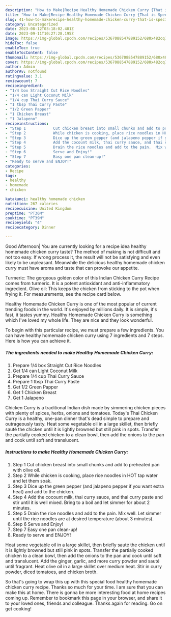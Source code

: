 ```yaml
---
description: "How to Make|Recipe Healthy Homemade Chicken Curry {That is Special"
title: "How to Make|Recipe Healthy Homemade Chicken Curry {That is Special"
slug: 41-how-to-makerecipe-healthy-homemade-chicken-curry-that-is-special
category: Uncategorized
date: 2023-08-12T03:18:02.401Z
date: 2023-09-11T10:27:28.195Z
image: https://img-global.cpcdn.com/recipes/5367088547889152/680x482cq70/healthy-homemade-chicken-curry-recipe-main-photo.jpg
hideToc: false
enableToc: true
enableTocContent: false
thumbnail: https://img-global.cpcdn.com/recipes/5367088547889152/680x482cq70/healthy-homemade-chicken-curry-recipe-main-photo.jpg
cover: https://img-global.cpcdn.com/recipes/5367088547889152/680x482cq70/healthy-homemade-chicken-curry-recipe-main-photo.jpg
author: Admin
authorAv: notfound
ratingvalue: 3.1
reviewcount: 7
recipeingredient:
- "1/4 box Straight Cut Rice Noodles"
- "1/4 can Light Coconut Milk"
- "1/4 cup Thai Curry Sauce"
- "1 tbsp Thai Curry Paste"
- "1/2 Green Papper"
- "1 Chicken Breast"
- "1 Jalapeno"
recipeinstructions:
- "Step 1            Cut chicken breast into small chunks and add to preheated pan with olive oil."
- "Step 2            While chicken is cooking, place rice noodles in HOT tap water and let them soak."
- "Step 3            Dice up the green pepper (and jalapeno pepper if you want extra heat) and add to the chicken."
- "Step 4            Add the cocount milk, thai curry sauce, and thai curry paste and stir until it is well mixed.  Bring to a boil and let simmer for about 2 minutes."
- "Step 5            Drain the rice noodles and add to the pain.  Mix well.  Let simmer until the rice noodles are at desired temperature (about 3 minutes)."
- "Step 6            Serve and Enjoy!"
- "Step 7            Easy one pan clean-up!"
- "Ready to serve and ENJOY!"
categories:
- Recipe
tags:
- healthy
- homemade
- chicken

katakunci: healthy homemade chicken 
nutrition: 267 calories
recipecuisine: United Kingdom
preptime: "PT36M"
cooktime: "PT39M"
recipeyield: "4"
recipecategory: Dinner

---
```



Good Afternoon| You are currently looking for a recipe idea healthy homemade chicken curry taste? The method of making is not difficult and not too easy. If wrong process it, the result will not be satisfying and even likely to be unpleasant. Meanwhile the delicious healthy homemade chicken curry must have aroma and taste that can provoke our appetite.





Turmeric: The gorgeous golden color of this Indian Chicken Curry Recipe comes from turmeric. It is a potent antioxidant and anti-inflammatory ingredient. Olive oil: This keeps the chicken from sticking to the pot when frying it. For measurements, see the recipe card below.

Healthy Homemade Chicken Curry is one of the most popular of current trending foods in the world. It's enjoyed by millions daily. It is simple, it's fast, it tastes yummy. Healthy Homemade Chicken Curry is something which I've loved my whole life. They are nice and they look wonderful.


To begin with this particular recipe, we must prepare a few ingredients. You can have healthy homemade chicken curry using 7 ingredients and 7 steps. Here is how you can achieve it.

<!--inarticleads1-->

##### The ingredients needed to make Healthy Homemade Chicken Curry:

1. Prepare 1/4 box Straight Cut Rice Noodles
1. Get 1/4 can Light Coconut Milk
1. Prepare 1/4 cup Thai Curry Sauce
1. Prepare 1 tbsp Thai Curry Paste
1. Get 1/2 Green Papper
1. Get 1 Chicken Breast
1. Get 1 Jalapeno


Chicken Curry is a traditional Indian dish made by simmering chicken pieces with plenty of spices, herbs, onions and tomatoes. Today&#39;s Thai Chicken Curry is a healthy, one-pan dinner that&#39;s dead simple to prepare and outrageously tasty. Heat some vegetable oil in a large skillet, then briefly sauté the chicken until it is lightly browned but still pink in spots. Transfer the partially cooked chicken to a clean bowl, then add the onions to the pan and cook until soft and translucent. 

<!--inarticleads2-->

##### Instructions to make Healthy Homemade Chicken Curry:

1. Step 1            Cut chicken breast into small chunks and add to preheated pan with olive oil.
1. Step 2            While chicken is cooking, place rice noodles in HOT tap water and let them soak.
1. Step 3            Dice up the green pepper (and jalapeno pepper if you want extra heat) and add to the chicken.
1. Step 4            Add the cocount milk, thai curry sauce, and thai curry paste and stir until it is well mixed.  Bring to a boil and let simmer for about 2 minutes.
1. Step 5            Drain the rice noodles and add to the pain.  Mix well.  Let simmer until the rice noodles are at desired temperature (about 3 minutes).
1. Step 6            Serve and Enjoy!
1. Step 7            Easy one pan clean-up!
1. Ready to serve and ENJOY!

Heat some vegetable oil in a large skillet, then briefly sauté the chicken until it is lightly browned but still pink in spots. Transfer the partially cooked chicken to a clean bowl, then add the onions to the pan and cook until soft and translucent. Add the ginger, garlic, and more curry powder and sauté until fragrant. Heat olive oil in a large skillet over medium heat. Stir in curry powder, diced tomatoes, and chicken broth. 

So that's going to wrap this up with this special food healthy homemade chicken curry recipe. Thanks so much for your time. I am sure that you can make this at home. There is gonna be more interesting food at home recipes coming up. Remember to bookmark this page in your browser, and share it to your loved ones, friends and colleague. Thanks again for reading. Go on get cooking!
